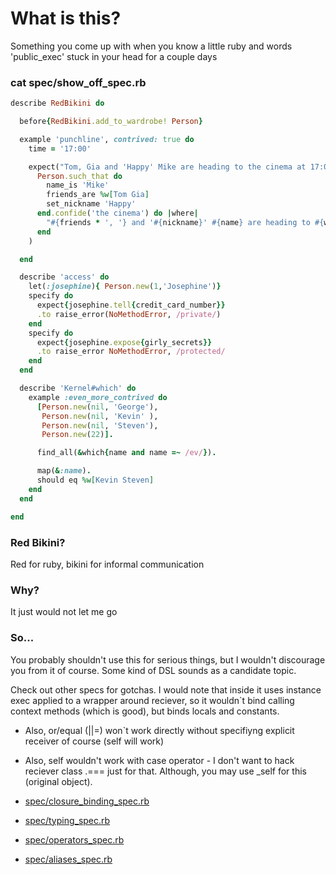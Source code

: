 # What is this?
Something you come up with when you know a little ruby and words 'public_exec' stuck in your head for a couple days

### cat spec/show_off_spec.rb
```ruby
describe RedBikini do

  before{RedBikini.add_to_wardrobe! Person}

  example 'punchline', contrived: true do
    time = '17:00'

    expect("Tom, Gia and 'Happy' Mike are heading to the cinema at 17:00").to eq(
      Person.such_that do
        name_is 'Mike'
        friends_are %w[Tom Gia]
        set_nickname 'Happy'
      end.confide('the cinema') do |where|
        "#{friends * ', '} and '#{nickname}' #{name} are heading to #{where} at #{time}"
      end
    )

  end

  describe 'access' do
    let(:josephine){ Person.new(1,'Josephine')}
    specify do
      expect{josephine.tell{credit_card_number}}
      .to raise_error(NoMethodError, /private/)
    end
    specify do
      expect{josephine.expose{girly_secrets}}
      .to raise_error NoMethodError, /protected/
    end
  end

  describe 'Kernel#which' do
    example :even_more_contrived do
      [Person.new(nil, 'George'),
       Person.new(nil, 'Kevin' ),
       Person.new(nil, 'Steven'),
       Person.new(22)].

      find_all(&which{name and name =~ /ev/}).

      map(&:name).
      should eq %w[Kevin Steven]
    end
  end

end

```

### Red Bikini?
Red for ruby, bikini for informal communication

### Why?
It just would not let me go

### So...
You probably shouldn't use this for serious things, but I wouldn't discourage you from it of course.
Some kind of DSL sounds as a candidate topic.

Check out other specs for gotchas.
I would note that inside it uses instance exec applied to a wrapper around
reciever, so it wouldn`t bind calling context methods (which is good), 
but binds locals and constants.
- Also, or/equal (||=) won`t work directly without specifiyng explicit receiver of course (self will work)
- Also, self wouldn't work with case operator - I don't want to hack reciever class .=== just for that.
Although, you may use _self for this (original object).


- [spec/closure_binding_spec.rb](spec/closure_binding_spec.rb)

- [spec/typing_spec.rb](spec/typing_spec.rb)

- [spec/operators_spec.rb](spec/operators_spec.rb)

- [spec/aliases_spec.rb](spec/aliases_spec.rb)

